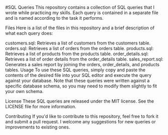 #SQL Queries
This repository contains a collection of SQL queries that I wrote while practicing my skills. Each query is contained in a separate file and is named according to the task it performs.

Files
Here is a list of the files in this repository and a brief description of what each query does:

customers.sql: Retrieves a list of customers from the customers table.
orders.sql: Retrieves a list of orders from the orders table.
products.sql: Retrieves a list of products from the products table.
order_details.sql: Retrieves a list of order details from the order_details table.
sales_report.sql: Generates a sales report by joining the orders, order_details, and products tables.
Usage
To use these SQL queries, simply copy and paste the contents of the desired file into your SQL editor and execute the query against your database. Note that these queries were written against a specific database schema, so you may need to modify them slightly to fit your own schema.

License
These SQL queries are released under the MIT license. See the LICENSE file for more information.

Contributing
If you'd like to contribute to this repository, feel free to fork it and submit a pull request. I welcome any suggestions for new queries or improvements to existing ones.
